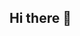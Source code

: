 ## Hi there 👋

<!--
**daniepiscopo/daniepiscopo** is a ✨ _special_ ✨ repository because its `README.md` (this file) appears on your GitHub profile.

# daniepiscopo

👋 ¡Hola, soy Daniel Episcopo!
🎯 Analista de Datos | SQL | Python | Java | Power BI

📝 ¿Quién soy?
Soy un analista de datos con pasión por transformar datos en decisiones. Mi misión es encontrar patrones ocultos, optimizar procesos y ayudar a las empresas a entender mejor sus datos para tomar decisiones más informadas.

🚀 ¿Qué hago?
Actualmente, estoy estudiando y aprendiendo cada vez mas a como mejorar como Analista de Datos.

Mi fuerte:
📈 Visualización de datos: Desarrollo dashboards en Power BI y Tableau para equipos de toma de decisiones.
🛠️ Optimización de procesos: Automatizo informes repetitivos y procesos ETL para ahorrar tiempo y recursos.

🎯 ¿Hacia dónde apunto?
Mi objetivo es crecer como un experto en análisis avanzado de datos, integrando habilidades en:

🌟 Machine Learning y Predicción: Ampliar mi capacidad para construir modelos que generen impacto.
🚀 Ingeniería de datos: Optimizar datos y mejorar la calidad del análisis.
🌍 Impacto social: Aplicar mis habilidades para proyectos que busquen mejorar la educación, el medio ambiente y la calidad de vida.
🛠️ Herramientas y Tecnologías

Lenguajes de Programación:
Python: Pandas, NumPy, Scikit-learn, Matplotlib, Seaborn.
SQL: T-SQL y lenguaje DAX para consultas avanzadas y optimización de bases de datos.

Visualización de Datos:
Power BI, Tableau, Matplotlib / Plotly

Bases de Datos y Almacenamiento:
Microsoft SQL Server

Otras Herramientas:
Excel (tablas dinámicas, macros), Git / GitHub (control de versiones)

Metodologías:
Análisis Exploratorio de Datos (EDA): Descubrimiento de patrones clave en datasets complejos.
Machine Learning Básico: Clasificación, regresión y clustering.
ETL: Procesamiento y transformación de datos.

🌟 Proyectos Destacados
1. Modulo 3 de Henry "Adventure Works Cycles" un proyecto que trataba sobre una venta de bicicletas y accesorios. nuestro objetivo era la ampliacon de mercado y localidades para aumentar las ventas de la empresa. Objetivo logrado.

2. BIOGENESYS Modulo 4.
En el modulo 4 el proyecto se trataba de una farmaceutica que investigaba sobre la efectividad de la vacuna contra el COVID-19, y ampliarse a los paises y regiones que mas lo necesiten. Objetivo logrado.

3. WINGS OF THE EAST, Proyecto Final.
En el proyecto final de Henry se nos pidio hacer un analisis completo de una aerolinea y un analisis detallado de los retrasos en los vuelos de la compañia, creamos un dashboard interactivo en el que se pueden ver claros insights y mejoras para la empresa. Objetivo logrado.

💬 ¿Quieres conectar?
Estoy encantado de colaborar en proyectos, discutir ideas o simplemente intercambiar experiencias. ¡Hablemos!
📧 Email: Danieepiscopo@gmail.com
🔗 LinkedIn: www.linkedin.com/in/daniel-episcopo-269363263

⭐ Si te parece interesante lo que hago, no olvides seguirme para más actualizaciones!
